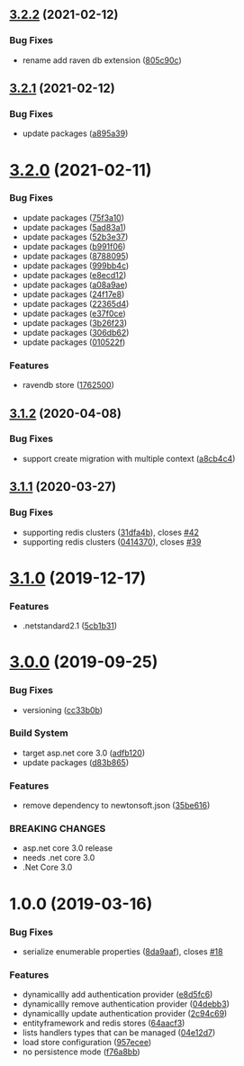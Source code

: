 ## [3.2.2](https://github.com/Aguafrommars/DynamicAuthProviders/compare/3.2.1...3.2.2) (2021-02-12)


### Bug Fixes

* rename add raven db extension ([805c90c](https://github.com/Aguafrommars/DynamicAuthProviders/commit/805c90cd7e3eac5d9af8a5025fb64d90ff348e04))

## [3.2.1](https://github.com/Aguafrommars/DynamicAuthProviders/compare/3.2.0...3.2.1) (2021-02-12)


### Bug Fixes

* update packages ([a895a39](https://github.com/Aguafrommars/DynamicAuthProviders/commit/a895a391fdca401ddd420f625f0051bb1c74a7ec))

# [3.2.0](https://github.com/Aguafrommars/DynamicAuthProviders/compare/3.1.2...3.2.0) (2021-02-11)


### Bug Fixes

* update packages ([75f3a10](https://github.com/Aguafrommars/DynamicAuthProviders/commit/75f3a1090753259f913f38cba174caced4076b4f))
* update packages ([5ad83a1](https://github.com/Aguafrommars/DynamicAuthProviders/commit/5ad83a132a3851f60fbb6cfc468af55aaedda9d1))
* update packages ([52b3e37](https://github.com/Aguafrommars/DynamicAuthProviders/commit/52b3e373ba29af3f326d0928d65870fddc1e1bf1))
* update packages ([b991f06](https://github.com/Aguafrommars/DynamicAuthProviders/commit/b991f0647da87d5abc19570bde55a63d52671008))
* update packages ([8788095](https://github.com/Aguafrommars/DynamicAuthProviders/commit/8788095d7df62240264a62f042aeb85bf9730d32))
* update packages ([999bb4c](https://github.com/Aguafrommars/DynamicAuthProviders/commit/999bb4cdf9071e5d3804f2410e238a0cbde8206d))
* update packages ([e8ecd12](https://github.com/Aguafrommars/DynamicAuthProviders/commit/e8ecd1274a335d2501c199857ee73c6e41c41f42))
* update packages ([a08a9ae](https://github.com/Aguafrommars/DynamicAuthProviders/commit/a08a9ae1253699d78450df637a3d5390e9ed4998))
* update packages ([24f17e8](https://github.com/Aguafrommars/DynamicAuthProviders/commit/24f17e8a104b7c9376e0953246d6f5ecd112e8d2))
* update packages ([22365d4](https://github.com/Aguafrommars/DynamicAuthProviders/commit/22365d40f7ca4c83f220299b6605232d1e177d21))
* update packages ([e37f0ce](https://github.com/Aguafrommars/DynamicAuthProviders/commit/e37f0ce258daa08b48667f744c56e8b383e1a106))
* update packages ([3b26f23](https://github.com/Aguafrommars/DynamicAuthProviders/commit/3b26f230c8fdd0b6d4ea96ac0d85124812fa9a36))
* update packages ([306db62](https://github.com/Aguafrommars/DynamicAuthProviders/commit/306db6247aff7912b5722308b8d813aac70458c5))
* update packages ([010522f](https://github.com/Aguafrommars/DynamicAuthProviders/commit/010522f157f453117ec92176e3e5d00c2e7ea0cc))


### Features

* ravendb store ([1762500](https://github.com/Aguafrommars/DynamicAuthProviders/commit/1762500d5eb76e67eff896a79aa2437afcc65edc))

## [3.1.2](https://github.com/aguacongas/DymamicAuthProviders/compare/3.1.1...3.1.2) (2020-04-08)


### Bug Fixes

* support create migration with multiple context ([a8cb4c4](https://github.com/aguacongas/DymamicAuthProviders/commit/a8cb4c4b5c6d5c9aa3737b9a474086caacafde82))

## [3.1.1](https://github.com/aguacongas/DymamicAuthProviders/compare/3.1.0...3.1.1) (2020-03-27)


### Bug Fixes

* supporting redis clusters ([31dfa4b](https://github.com/aguacongas/DymamicAuthProviders/commit/31dfa4b4af7c8d02517f4af475c1c1e59b8581fe)), closes [#42](https://github.com/aguacongas/DymamicAuthProviders/issues/42)
* supporting redis clusters ([0414370](https://github.com/aguacongas/DymamicAuthProviders/commit/0414370fc48e96c0e232760f271d6981d233e3e7)), closes [#39](https://github.com/aguacongas/DymamicAuthProviders/issues/39)

# [3.1.0](https://github.com/aguacongas/DymamicAuthProviders/compare/3.0.0...3.1.0) (2019-12-17)


### Features

* .netstandard2.1 ([5cb1b31](https://github.com/aguacongas/DymamicAuthProviders/commit/5cb1b31d91acca41ec4941b487263a955a16b84d))

# [3.0.0](https://github.com/aguacongas/DymamicAuthProviders/compare/2.0.0...3.0.0) (2019-09-25)


### Bug Fixes

* versioning ([cc33b0b](https://github.com/aguacongas/DymamicAuthProviders/commit/cc33b0b))


### Build System

* target asp.net core 3.0 ([adfb120](https://github.com/aguacongas/DymamicAuthProviders/commit/adfb120))
* update packages ([d83b865](https://github.com/aguacongas/DymamicAuthProviders/commit/d83b865))


### Features

* remove dependency to newtonsoft.json ([35be616](https://github.com/aguacongas/DymamicAuthProviders/commit/35be616))


### BREAKING CHANGES

* asp.net core 3.0 release
* needs .net core 3.0
* .Net Core 3.0

# 1.0.0 (2019-03-16)


### Bug Fixes

* serialize enumerable properties ([8da9aaf](https://github.com/aguacongas/DymamicAuthProviders/commit/8da9aaf)), closes [#18](https://github.com/aguacongas/DymamicAuthProviders/issues/18)


### Features

* dynamicallly add authentication provider ([e8d5fc6](https://github.com/aguacongas/DymamicAuthProviders/commit/e8d5fc6))
* dynamicallly remove authentication provider ([04debb3](https://github.com/aguacongas/DymamicAuthProviders/commit/04debb3))
* dynamicallly update authentication provider ([2c94c69](https://github.com/aguacongas/DymamicAuthProviders/commit/2c94c69))
* entityframework and redis stores ([64aacf3](https://github.com/aguacongas/DymamicAuthProviders/commit/64aacf3))
* lists handlers types that can be managed ([04e12d7](https://github.com/aguacongas/DymamicAuthProviders/commit/04e12d7))
* load store configuration ([957ecee](https://github.com/aguacongas/DymamicAuthProviders/commit/957ecee))
* no persistence mode ([f76a8bb](https://github.com/aguacongas/DymamicAuthProviders/commit/f76a8bb))
